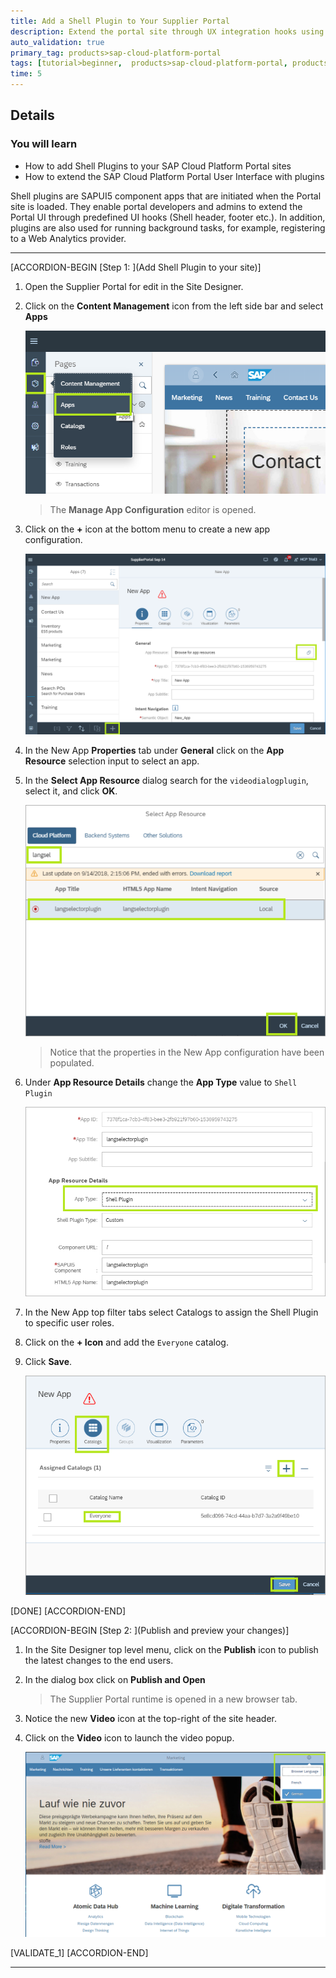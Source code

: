 ```yaml
---
title: Add a Shell Plugin to Your Supplier Portal
description: Extend the portal site through UX integration hooks using a SAP Fiori Shell Plugin.
auto_validation: true
primary_tag: products>sap-cloud-platform-portal
tags: [tutorial>beginner,  products>sap-cloud-platform-portal, products>sap-cloud-platform]
time: 5
---
```


## Details
### You will learn  
  - How to add Shell Plugins to your SAP Cloud Platform Portal sites
  - How to extend the SAP Cloud Platform Portal User Interface with plugins

Shell plugins are SAPUI5 component apps that are initiated when the Portal site is loaded. They enable portal developers and admins to extend the Portal UI through predefined UI hooks (Shell header, footer etc.). In addition, plugins are also used for running background tasks, for example, registering to a Web Analytics provider.

---

[ACCORDION-BEGIN [Step 1: ](Add Shell Plugin to your site)]

1. Open the Supplier Portal for edit in the Site Designer.

2. Click on the **Content Management** icon from the left side bar and select **Apps**

    ![Content management](1-content-management.png)

    > The **Manage App Configuration** editor is opened.

3. Click on the **+** icon at the bottom menu to create a new app configuration.

    ![New app configuration](1-new-app-config.png)

4. In the New App **Properties** tab under **General** click on the **App Resource** selection input to select an app.

5. In the **Select App Resource** dialog search for the `videodialogplugin`, select it, and click **OK**.

    ![Select application resource](2-select-app.png)

    > Notice that the properties in the New App configuration have been populated.

6. Under **App Resource Details** change the **App Type** value to `Shell Plugin`

    ![Change Type to shell plugin](3-app-type-plugin.png)

7. In the New App top filter tabs select Catalogs to assign the Shell Plugin to specific user roles.

8. Click on the **+ Icon** and add the `Everyone` catalog.

9. Click **Save**.

    ![Assign Everyone Catalog](4-assign-catalog.png)

[DONE]
[ACCORDION-END]

[ACCORDION-BEGIN [Step 2: ](Publish and preview your changes)]

1. In the Site Designer top level menu, click on the **Publish** icon to publish the latest changes to the end users.

2. In the dialog box click on **Publish and Open**

    > The Supplier Portal runtime is opened in a new browser tab.

3. Notice the new **Video** icon at the top-right of the site header.

4. Click on the **Video** icon to launch the video popup.

    ![Updated Site Runtime](5-site-runtime.png)


[VALIDATE_1]
[ACCORDION-END]

---
